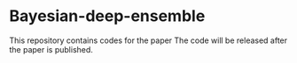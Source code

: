 # Bayesian-deep-ensemble
This repository contains codes for the paper The code will be released after the paper is published.
